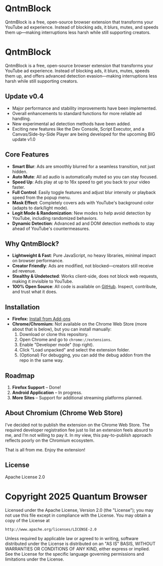 # QntmBlock

QntmBlock is a free, open-source browser extension that transforms your YouTube ad experience. Instead of blocking ads, it blurs, mutes, and speeds them up—making interruptions less harsh while still supporting creators.

# QntmBlock

QntmBlock is a free, open-source browser extension that transforms your YouTube ad experience. Instead of blocking ads, it blurs, mutes, speeds them up, and offers advanced detection evasion—making interruptions less harsh while still supporting creators.

## Update v0.4

- Major performance and stability improvements have been implemented.
- Overall enhancements to standard functions for more reliable ad handling.
- New experimental ad detection methods have been added.
- Exciting new features like the Dev Console, Script Executor, and a Canvas/Side-by-Side Player are being developed for the upcoming BIG update v1.0

## Core Features

- **Smart Blur**: Ads are smoothly blurred for a seamless transition, not just hidden.
- **Auto Mute**: All ad audio is automatically muted so you can stay focused.
- **Speed Up**: Ads play at up to 16x speed to get you back to your video faster.
- **Full Control**: Easily toggle features and adjust blur intensity or playback speed from the popup menu.
- **Mask Effect**: Completely covers ads with YouTube's background color (adapts to dark/light mode).
- **Legit Mode & Randomization**: New modes to help avoid detection by YouTube, including randomized behaviors.
- **Dynamic Detection**: Advanced ad and DOM detection methods to stay ahead of YouTube's countermeasures.

## Why QntmBlock?

- **Lightweight & Fast**: Pure JavaScript, no heavy libraries, minimal impact on browser performance.
- **Creator Friendly**: Ads are modified, not blocked—creators still receive ad revenue.
- **Stealthy & Undetected**: Works client-side, does not block web requests, making it invisible to YouTube.
- **100% Open Source**: All code is available on [GitHub](https://github.com/quantumbrowserdev/qntmblock). Inspect, contribute, and trust what it does.

## Installation


- **Firefox:** [Install from Add-ons](https://addons.mozilla.org/en-US/firefox/addon/qntmblock-youtube-ad-blur/)
- **Chrome/Chromium:** Not available on the Chrome Web Store (more about that is below), but you can install manually:
	1. Download or clone this repository.
	2. Open Chrome and go to `chrome://extensions`.
	3. Enable "Developer mode" (top right).
	4. Click "Load unpacked" and select the extension folder.
	5. (Optional) For debugging, you can add the debug addon from the repo in the same way.

## Roadmap

1. **Firefox Support** – Done!
2. **Android Application** – In progress.
3. **More Sites** – Support for additional streaming platforms planned.

## About Chromium (Chrome Web Store)

I’ve decided not to publish the extension on the Chrome Web Store. The required developer registration fee just to list an extension feels absurd to me, and I’m not willing to pay it. In my view, this pay-to-publish approach reflects poorly on the Chromium ecosystem.

That is all from me. Enjoy the extension!

## License

Apache License 2.0

# Copyright 2025 Quantum Browser

Licensed under the Apache License, Version 2.0 (the "License");
you may not use this file except in compliance with the License.
You may obtain a copy of the License at

	http://www.apache.org/licenses/LICENSE-2.0

Unless required by applicable law or agreed to in writing, software
distributed under the License is distributed on an "AS IS" BASIS,
WITHOUT WARRANTIES OR CONDITIONS OF ANY KIND, either express or implied.
See the License for the specific language governing permissions and
limitations under the License.